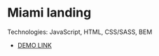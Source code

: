 # Miami landing
Technologies: JavaScript, HTML, CSS/SASS, BEM

- [DEMO LINK](https://polosanya.github.io/miami-landing/)

